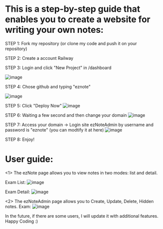 # This is a step-by-step guide that enables you to create a website for writing your own notes:

STEP 1: Fork my repository (or clone my code and push it on your repository)

STEP 2: Create a account Railway


STEP 3: Login and click "New Project" in /dashboard

![image](https://github.com/ncc02/eznote/assets/53702773/26aa6b36-7748-4245-a5a5-419ef4cd0fcb)


 

STEP 4: Chose github and typing "eznote"

![image](https://github.com/ncc02/eznote/assets/53702773/93182da0-d668-4686-9fa9-da784bf122a8)


 

STEP 5: Click "Deploy Now"
![image](https://github.com/ncc02/eznote/assets/53702773/705763bf-7342-4b59-b70c-5acd0e4fa091)

 

STEP 6: Waiting a few second and then change your domain
![image](https://github.com/ncc02/eznote/assets/53702773/f548082f-f984-42cc-9d4a-c00db6201803)


 

STEP 7: Access your domain -> Login site ezNoteAdmin by username and password is "eznote" (you can modtify it at here)
![image](https://github.com/ncc02/eznote/assets/53702773/123ead7b-1cae-43d0-9f72-365f26734fdd)



STEP 8: Enjoy!


# User guide:  

<1> The ezNote page allows you to view notes in two modes: list and detail.


Exam List:
![image](https://github.com/ncc02/eznote/assets/53702773/0771ab56-3678-4b96-a19c-555dc6e87f74)


 

Exam Detail:
![image](https://github.com/ncc02/eznote/assets/53702773/98e361b6-2cab-4f34-a8a8-5663e458e774)




<2> The ezNoteAdmin page allows you to Create, Update, Delete, Hidden notes.
Exam: 
![image](https://github.com/ncc02/eznote/assets/53702773/6d56f51b-3712-4b7c-99e1-f5be95c64f2d)


 

In the future, if there are some users, I will update it with additional features.
Happy Coding :)
